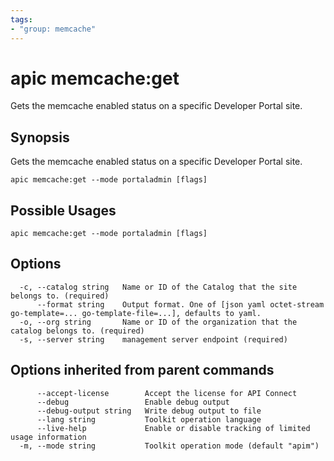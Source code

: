 ```yaml
---
tags:
- "group: memcache"
---
```

# apic memcache:get

Gets the memcache enabled status on a specific Developer Portal site.

## Synopsis

Gets the memcache enabled status on a specific Developer Portal site.

```
apic memcache:get --mode portaladmin [flags]
```

## Possible Usages

```
apic memcache:get --mode portaladmin [flags]
```

## Options

```
  -c, --catalog string   Name or ID of the Catalog that the site belongs to. (required)
      --format string    Output format. One of [json yaml octet-stream go-template=... go-template-file=...], defaults to yaml.
  -o, --org string       Name or ID of the organization that the catalog belongs to. (required)
  -s, --server string    management server endpoint (required)
```

## Options inherited from parent commands

```
      --accept-license        Accept the license for API Connect
      --debug                 Enable debug output
      --debug-output string   Write debug output to file
      --lang string           Toolkit operation language
      --live-help             Enable or disable tracking of limited usage information
  -m, --mode string           Toolkit operation mode (default "apim")
```
